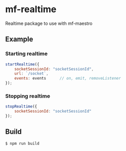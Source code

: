# mf-realtime

Realtime package to use with mf-maestro

## Example

### Starting realtime

```js
startRealtime({
    socketSessionId: "socketSessionId",
    url: `/socket`,
    events: events      // on, emit, removeListener
});
```

### Stopping realtime

```js
stopRealtime({
    socketSessionId: "socketSessionId"
});
```

## Build

```
$ npm run build
```
